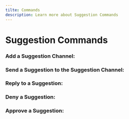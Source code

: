 ```yaml
---
tilte: Commands
description: Learn more about Suggestion Commands
---
```

# Suggestion Commands

### Add a Suggestion Channel:
<command message = "%suggest channel <#channel>" slash = "/suggest channel [channel]" description = "Adds the mentioned Channel as Suggestion Channel, where the suggestions, which is sent by the command will be sent." permissions = "MANAGE_SERVER">

### Send a Suggestion to the Suggestion Channel:
<command message = "%suggest <message>" slash = "/suggest send <message>" description = "Sends the Suggestion with the given Message in the Suggestion Channel">

### Reply to a Suggestion:
<command message = "%suggest reply <msgid> <response>" slash = "/suggest reply [msgid] [response]" description = "Adds a Reply to the Suggestion Embed, which can be sent from the Suggestion Creator or a Server Manager." permissions = "SUGGESTION_CREATOR, MANAGE_SERVER">

### Deny a Suggestion:
<command message = "%suggest deny <msgid> <reason>" slash = "/suggest deny [msgid] [reason]" description = "Denys a Suggestion with the given Reason." permissions = "MANAGE_SERVER">

### Approve a Suggestion:
<command message = "%suggest approve <msgid> <reason>" slash = "/suggest approve [msgid] [reason]" description = "Approves a Suggestion with the given Reason." permissions = "MANAGE_SERVER">